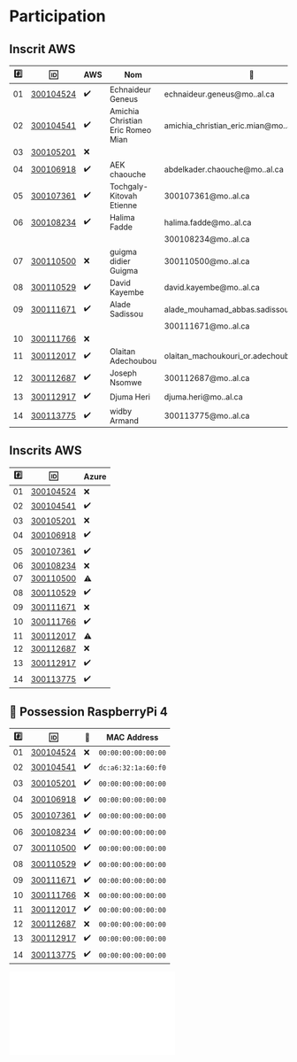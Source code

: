 # Participation


## Inscrit AWS


|:hash:| :id:                   | AWS                | Nom                               | :email:        | Status           |
|------|------------------------|--------------------|-----------------------------------|----------------|------------------|
| 01   | [300104524](300104524) | :heavy_check_mark: | Echnaideur Geneus                 | echnaideur.geneus@mo..al.ca                 | Approved         |
| 02   | [300104541](300104541) | :heavy_check_mark: | Amichia Christian Eric Romeo Mian | amichia_christian_eric.mian@mo..al.ca       | Approved         |
| 03   | [300105201](300105201) | :x:                |                                   |                                                |                  |
| 04   | [300106918](300106918) | :heavy_check_mark: | AEK chaouche                      | abdelkader.chaouche@mo..al.ca               | Approved         |
| 05   | [300107361](300107361) | :heavy_check_mark: | Tochgaly-Kitovah Etienne          | 300107361@mo..al.ca                         | Approved         |
| 06   | [300108234](300108234) | :heavy_check_mark: | Halima Fadde                      | halima.fadde@mo..al.ca                      | Approved         |
|      |                        |                    |                                   | 300108234@mo..al.ca                         | Approved         |
| 07   | [300110500](300110500) | :x:                | guigma didier Guigma              | 300110500@mo..al.ca                         | Rejected - Final |        
| 08   | [300110529](300110529) | :heavy_check_mark: | David Kayembe                     | david.kayembe@mo..al.ca                     | Approved         |
| 09   | [300111671](300111671) | :heavy_check_mark: | Alade Sadissou                    | alade_mouhamad_abbas.sadissou@mo..al.ca     | Approved         |
|      |                        |                    |                                   | 300111671@mo..al.ca                         | Approved         |
| 10   | [300111766](300111766) | :x:                |                                   |                                                |                  |
| 11   | [300112017](300112017) | :heavy_check_mark: | Olaitan Adechoubou                | olaitan_machoukouri_or.adechoubou@mo..al.ca | Approved         |      
| 12   | [300112687](300112687) | :heavy_check_mark: | Joseph Nsomwe                     | 300112687@mo..al.ca                         | Approved         |
| 13   | [300112917](300112917) | :heavy_check_mark: | Djuma Heri                        | djuma.heri@mo..al.ca                        | Approved         |
| 14   | [300113775](300113775) | :heavy_check_mark: | widby Armand                      | 300113775@mo..al.ca                         | Approved         |

## Inscrits AWS 

|:hash:| :id:                   | Azure              |
|------|------------------------|--------------------|
| 01   | [300104524](300104524) | :x:                |
| 02   | [300104541](300104541) | :heavy_check_mark: |
| 03   | [300105201](300105201) | :x:                |
| 04   | [300106918](300106918) | :heavy_check_mark: |
| 05   | [300107361](300107361) | :heavy_check_mark: |
| 06   | [300108234](300108234) | :x:                |
| 07   | [300110500](300110500) | :warning:          |
| 08   | [300110529](300110529) | :heavy_check_mark: |
| 09   | [300111671](300111671) | :x:                |
| 10   | [300111766](300111766) | :heavy_check_mark: |
| 11   | [300112017](300112017) | :warning:          |
| 12   | [300112687](300112687) | :x:                |
| 13   | [300112917](300112917) | :heavy_check_mark: |
| 14   | [300113775](300113775) | :heavy_check_mark: |

## :strawberry: Possession RaspberryPi 4

|:hash:| :id:                   | :strawberry:       | MAC Address         |
|------|------------------------|--------------------|---------------------|
| 01   | [300104524](300104524) | :x:                | `00:00:00:00:00:00` |
| 02   | [300104541](300104541) | :heavy_check_mark: | `dc:a6:32:1a:60:f0` |
| 03   | [300105201](300105201) | :heavy_check_mark: | `00:00:00:00:00:00` |
| 04   | [300106918](300106918) | :heavy_check_mark: | `00:00:00:00:00:00` |
| 05   | [300107361](300107361) | :heavy_check_mark: | `00:00:00:00:00:00` |
| 06   | [300108234](300108234) | :heavy_check_mark: | `00:00:00:00:00:00` |
| 07   | [300110500](300110500) | :heavy_check_mark: | `00:00:00:00:00:00` |
| 08   | [300110529](300110529) | :heavy_check_mark: | `00:00:00:00:00:00` |
| 09   | [300111671](300111671) | :heavy_check_mark: | `00:00:00:00:00:00` |
| 10   | [300111766](300111766) | :x:                | `00:00:00:00:00:00` |
| 11   | [300112017](300112017) | :heavy_check_mark: | `00:00:00:00:00:00` |
| 12   | [300112687](300112687) | :x:                | `00:00:00:00:00:00` |
| 13   | [300112917](300112917) | :heavy_check_mark: | `00:00:00:00:00:00` |
| 14   | [300113775](300113775) | :heavy_check_mark: | `00:00:00:00:00:00` |

![image](19111413_20_59.pdf)

